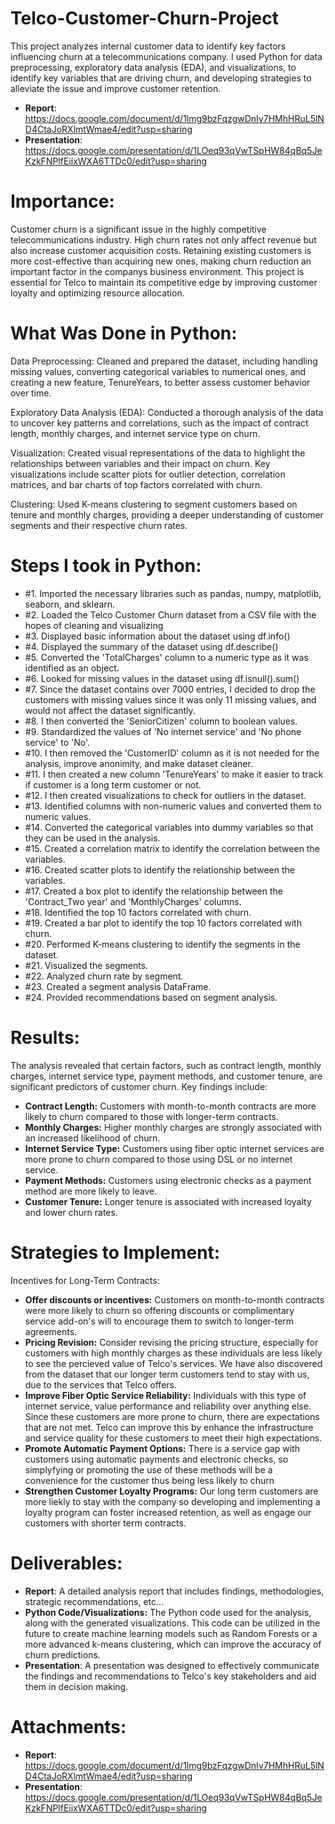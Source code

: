 # Telco-Customer-Churn-Project
This project analyzes internal customer data to identify key factors influencing churn at a telecommunications company. I used Python for data preprocessing, exploratory data analysis (EDA), and visualizations, to identify key variables that are driving churn, and developing strategies to alleviate the issue and improve customer retention.

- **Report**: https://docs.google.com/document/d/1lmg9bzFqzgwDnIv7HMhHRuL5lND4CtaJoRXlmtWmae4/edit?usp=sharing
- **Presentation**: https://docs.google.com/presentation/d/1LOeq93qVwTSpHW84qBq5JeKzkFNPlfEiixWXA6TTDc0/edit?usp=sharing

# Importance:
Customer churn is a significant issue in the highly competitive telecommunications industry. High churn rates not only affect revenue but also increase customer acquisition costs. Retaining existing customers is more cost-effective than acquiring new ones, making churn reduction an important factor in the companys business environment. This project is essential for Telco to maintain its competitive edge by improving customer loyalty and optimizing resource allocation.

# What Was Done in Python:
Data Preprocessing: Cleaned and prepared the dataset, including handling missing values, converting categorical variables to numerical ones, and creating a new feature, TenureYears, to better assess customer behavior over time.

Exploratory Data Analysis (EDA): Conducted a thorough analysis of the data to uncover key patterns and correlations, such as the impact of contract length, monthly charges, and internet service type on churn.

Visualization: Created visual representations of the data to highlight the relationships between variables and their impact on churn. Key visualizations include scatter plots for outlier detection, correlation matrices, and bar charts of top factors correlated with churn.

Clustering: Used K-means clustering to segment customers based on tenure and monthly charges, providing a deeper understanding of customer segments and their respective churn rates.

# Steps I took in Python:
- #1. Imported the necessary libraries such as pandas, numpy, matplotlib, seaborn, and sklearn.
- #2. Loaded the Telco Customer Churn dataset from a CSV file with the hopes of cleaning and visualizing
- #3. Displayed basic information about the dataset using df.info()
- #4. Displayed the summary of the dataset using df.describe()
- #5. Converted the 'TotalCharges' column to a numeric type as it was identified as an object.
- #6. Looked for missing values in the dataset using df.isnull().sum()
- #7. Since the dataset contains over 7000 entries, I decided to drop the customers with missing values since it was only 11 missing values, and would not affect the dataset significantly.
- #8. I then converted the 'SeniorCitizen' column to boolean values.
- #9. Standardized the values of 'No internet service' and 'No phone service' to 'No'.
- #10. I then removed the 'CustomerID' column as it is not needed for the analysis, improve anonimity, and make dataset cleaner.
- #11. I then created a new column 'TenureYears' to make it easier to track if customer is a long term customer or not.
- #12. I then created visualizations to check for outliers in the dataset.
- #13. Identified columns with non-numeric values and converted them to numeric values.
- #14. Converted the categorical variables into dummy variables so that they can be used in the analysis.
- #15. Created a correlation matrix to identify the correlation between the variables.
- #16. Created scatter plots to identify the relationship between the variables.
- #17. Created a box plot to identify the relationship between the 'Contract_Two year' and 'MonthlyCharges' columns.
- #18. Identified the top 10 factors correlated with churn.
- #19. Created a bar plot to identify the top 10 factors correlated with churn.
- #20. Performed K-means clustering to identify the segments in the dataset.
- #21. Visualized the segments.
- #22. Analyzed churn rate by segment.
- #23. Created a segment analysis DataFrame.
- #24. Provided recommendations based on segment analysis.

# Results: 
The analysis revealed that certain factors, such as contract length, monthly charges, internet service type, payment methods, and customer tenure, are significant predictors of customer churn. Key findings include:
- **Contract Length:** Customers with month-to-month contracts are more likely to churn compared to those with longer-term contracts.
- **Monthly Charges:** Higher monthly charges are strongly associated with an increased likelihood of churn.
- **Internet Service Type:** Customers using fiber optic internet services are more prone to churn compared to those using DSL or no internet service.
- **Payment Methods:** Customers using electronic checks as a payment method are more likely to leave.
- **Customer Tenure:** Longer tenure is associated with increased loyalty and lower churn rates.

# Strategies to Implement:
Incentives for Long-Term Contracts: 
- **Offer discounts or incentives:** Customers on month-to-month contracts were more likely to churn so offering discounts or complimentary service add-on's will to encourage them to switch to longer-term agreements.
- **Pricing Revision:** Consider revising the pricing structure, especially for customers with high monthly charges as these individuals are less likely to see the percieved value of Telco's services. We have also discovered from the dataset that our longer term customers tend to stay with us, due to the services that Telco offers.
- **Improve Fiber Optic Service Reliability:** Individuals with this type of internet service, value performance and reliability over anything else. Since these customers are more prone to churn, there are expectations that are not met. Telco can improve this by enhance the infrastructure and service quality for these customers to meet their high expectations.
- **Promote Automatic Payment Options:** There is a service gap with customers using automatic payments and electronic checks, so simplyfying or  promoting the use of these methods will be a convenience for the customer thus being less likely to churn
- **Strengthen Customer Loyalty Programs:** Our long term customers are more liekly to stay with the company so developing and implementing a loyalty program can foster increased retention, as well as engage our customers with shorter term contracts.

# Deliverables:
- **Report**: A detailed analysis report that includes findings, methodologies, strategic recommendations, etc...
- **Python Code/Visualizations:** The Python code used for the analysis, along with the generated visualizations. This code can be utilized in the future to create machine learning models such as Random Forests or a more advanced k-means clustering, which can improve the accuracy of churn predictions.
- **Presentation**: A presentation was designed to effectively communicate the findings and recommendations to Telco's key stakeholders and aid them in decision making.

# Attachments:
- **Report**: https://docs.google.com/document/d/1lmg9bzFqzgwDnIv7HMhHRuL5lND4CtaJoRXlmtWmae4/edit?usp=sharing
- **Presentation**: https://docs.google.com/presentation/d/1LOeq93qVwTSpHW84qBq5JeKzkFNPlfEiixWXA6TTDc0/edit?usp=sharing

